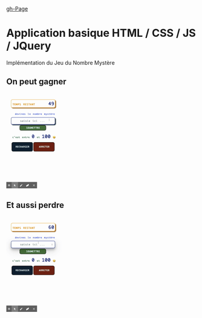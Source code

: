[gh-Page](https://adrianpothuaud.github.io/guess-the-number/)

# Application basique HTML / CSS / JS / JQuery

Implémentation du Jeu du Nombre Mystère

## On peut gagner

![](GITHUB/Plus&#32;ou&#32;Moins&#32;_.gif)

## Et aussi perdre

![](GITHUB/Plus&#32;ou&#32;Moins&#32;_&#32;(1).gif)
